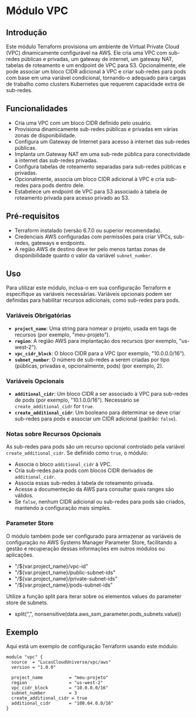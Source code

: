 # Módulo VPC

## Introdução

Este módulo Terraform provisiona um ambiente de Virtual Private Cloud (VPC) dinamicamente configurável na AWS. Ele cria uma VPC com sub-redes públicas e privadas, um gateway de internet, um gateway NAT, tabelas de roteamento e um endpoint de VPC para S3. Opcionalmente, ele pode associar um bloco CIDR adicional à VPC e criar sub-redes para pods com base em uma variável condicional, tornando-o adequado para cargas de trabalho como clusters Kubernetes que requerem capacidade extra de sub-redes.

## Funcionalidades

- Cria uma VPC com um bloco CIDR definido pelo usuário.
- Provisiona dinamicamente sub-redes públicas e privadas em várias zonas de disponibilidade.
- Configura um Gateway de Internet para acesso à internet das sub-redes públicas.
- Implanta um Gateway NAT em uma sub-rede pública para conectividade à internet das sub-redes privadas.
- Configura tabelas de roteamento separadas para sub-redes públicas e privadas.
- Opcionalmente, associa um bloco CIDR adicional à VPC e cria sub-redes para pods dentro dele.
- Estabelece um endpoint de VPC para S3 associado à tabela de roteamento privada para acesso privado ao S3.

## Pré-requisitos

- Terraform instalado (versão 6.7.0 ou superior recomendada).
- Credenciais AWS configuradas com permissões para criar VPCs, sub-redes, gateways e endpoints.
- A região AWS de destino deve ter pelo menos tantas zonas de disponibilidade quanto o valor da variável `subnet_number`.

## Uso

Para utilizar este módulo, inclua-o em sua configuração Terraform e especifique as variáveis necessárias. Variáveis opcionais podem ser definidas para habilitar recursos adicionais, como sub-redes para pods.

### Variáveis Obrigatórias

- **`project_name`**: Uma string para nomear o projeto, usada em tags de recursos (por exemplo, "meu-projeto").
- **`region`**: A região AWS para implantação dos recursos (por exemplo, "us-west-2").
- **`vpc_cidr_block`**: O bloco CIDR para a VPC (por exemplo, "10.0.0.0/16").
- **`subnet_number`**: O número de sub-redes a serem criadas por tipo (públicas, privadas e, opcionalmente, pods) (por exemplo, 2).

### Variáveis Opcionais

- **`additional_cidr`**: Um bloco CIDR a ser associado à VPC para sub-redes de pods (por exemplo, "10.1.0.0/16"). Necessário se `create_additional_cidr` for `true`.
- **`create_additional_cidr`**: Um booleano para determinar se deve criar sub-redes para pods e associar um CIDR adicional (padrão: `false`).

### Notas sobre Recursos Opcionais

As sub-redes para pods são um recurso opcional controlado pela variável `create_additional_cidr`. Se definido como `true`, o módulo:
- Associa o bloco `additional_cidr` à VPC.
- Cria sub-redes para pods com blocos CIDR derivados de `additional_cidr`.
- Associa essas sub-redes à tabela de roteamento privada.
- Acesse a documenteção da AWS para consultar quais ranges são válidos.
- Se `false`, nenhum CIDR adicional ou sub-redes para pods são criados, mantendo a configuração mais simples.

### Parameter Store

O módulo também pode ser configurado para armazenar as variáveis de configuração no AWS Systems Manager Parameter Store, facilitando a gestão e recuperação dessas informações em outros módulos ou aplicações.

- "/${var.project_name}/vpc-id"
- "/${var.project_name}/public-subnet-ids"
- "/${var.project_name}/private-subnet-ids"
- "/${var.project_name}/pods-subnet-ids"

Utilize a função split para iterar sobre os elementos values do parameter store de subnets.
- split(",", nonsensitive(data.aws_ssm_parameter.pods_subnets.value))
## Exemplo

Aqui está um exemplo de configuração Terraform usando este módulo:

```hcl
module "vpc" {
  source  = "LucasCloudUniverse/vpc/aws"
  version = "1.0.0"

  project_name          = "meu-projeto"
  region                = "us-west-2"
  vpc_cidr_block        = "10.0.0.0/16"
  subnet_number         = 3
  create_additional_cidr = true
  additional_cidr       = "100.64.0.0/16"
}
```
